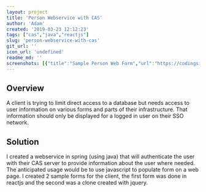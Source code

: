 ```yaml
---
layout: project
title: 'Person Webservice with CAS'
author: 'Adam'
created: '2019-03-23 12:12:23'
tags: ["cas","java","reactjs"]
slug: 'person-webservice-with-cas'
git_url: ''
icon_url: 'undefined'
readme_md: ''
screenshots: [{"title":"Sample Person Web Form","url":"https://codingsimply.com/wp-content/uploads/2019/03/iperson.png"}]
---
```



## Overview 

A client is trying to limit direct access to a database but needs access to user information on various forms and parts of their infrastructure. That information should only be displayed for a logged in user on their SSO network.

## Solution 

I created a webservice in spring (using java) that will authenticate the user with their CAS server to provide information about the user where needed. The anticipated usage would be to use javascript to populate form on a web page. I created 2 sample forms for the client, the first form was done in reactjs and the second was a clone created with jquery.
